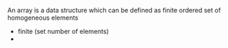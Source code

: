 An array is a data structure which can be defined as finite ordered set of homogeneous elements
- finite (set number of elements)
- 